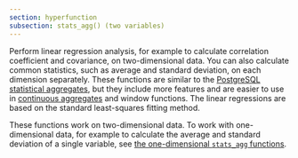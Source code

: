 ```yaml
---
section: hyperfunction
subsection: stats_agg() (two variables)
---
```


Perform linear regression analysis, for example to calculate correlation
coefficient and covariance, on two-dimensional data. You can also calculate
common statistics, such as average and standard deviation, on each dimension
separately. These functions are similar to the [PostgreSQL statistical
aggregates][pg-stats-aggs], but they include more features and are easier to use
in [continuous aggregates][caggs] and window functions. The linear regressions
are based on the standard least-squares fitting method.

These functions work on two-dimensional data. To work with one-dimensional data,
for example to calculate the average and standard deviation of a single
variable, see [the one-dimensional `stats_agg` functions][stats_agg-1d].

[caggs]: /use-timescale/:currentVersion:/continuous-aggregates/
[pg-stats-aggs]:
    https://www.postgresql.org/docs/current/functions-aggregate.html#FUNCTIONS-AGGREGATE-STATISTICS-TABLE
[stats_agg-1d]: /api/:currentVersion:/hyperfunctions/statistical-and-regression-analysis/stats_agg-one-variable/
